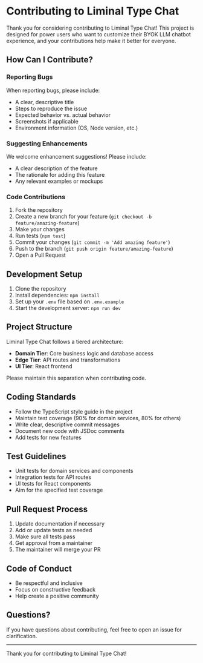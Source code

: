 # Contributing to Liminal Type Chat

Thank you for considering contributing to Liminal Type Chat! This project is designed for power users who want to customize their BYOK LLM chatbot experience, and your contributions help make it better for everyone.

## How Can I Contribute?

### Reporting Bugs

When reporting bugs, please include:
- A clear, descriptive title
- Steps to reproduce the issue
- Expected behavior vs. actual behavior
- Screenshots if applicable
- Environment information (OS, Node version, etc.)

### Suggesting Enhancements

We welcome enhancement suggestions! Please include:
- A clear description of the feature
- The rationale for adding this feature
- Any relevant examples or mockups

### Code Contributions

1. Fork the repository
2. Create a new branch for your feature (`git checkout -b feature/amazing-feature`)
3. Make your changes
4. Run tests (`npm test`)
5. Commit your changes (`git commit -m 'Add amazing feature'`)
6. Push to the branch (`git push origin feature/amazing-feature`)
7. Open a Pull Request

## Development Setup

1. Clone the repository
2. Install dependencies: `npm install`
3. Set up your `.env` file based on `.env.example`
4. Start the development server: `npm run dev`

## Project Structure

Liminal Type Chat follows a tiered architecture:
- **Domain Tier**: Core business logic and database access
- **Edge Tier**: API routes and transformations
- **UI Tier**: React frontend

Please maintain this separation when contributing code.

## Coding Standards

- Follow the TypeScript style guide in the project
- Maintain test coverage (90% for domain services, 80% for others)
- Write clear, descriptive commit messages
- Document new code with JSDoc comments
- Add tests for new features

## Test Guidelines

- Unit tests for domain services and components
- Integration tests for API routes
- UI tests for React components
- Aim for the specified test coverage

## Pull Request Process

1. Update documentation if necessary
2. Add or update tests as needed
3. Make sure all tests pass
4. Get approval from a maintainer
5. The maintainer will merge your PR

## Code of Conduct

- Be respectful and inclusive
- Focus on constructive feedback
- Help create a positive community

## Questions?

If you have questions about contributing, feel free to open an issue for clarification.

---

Thank you for contributing to Liminal Type Chat!

